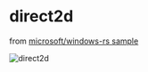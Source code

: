# direct2d
from [microsoft/windows-rs sample](https://github.com/microsoft/windows-rs/tree/master/crates/samples/windows/direct2d)

![direct2d](https://user-images.githubusercontent.com/6220791/226277384-0e6f016c-e78a-49f1-82d1-8fb2644a8903.gif)
